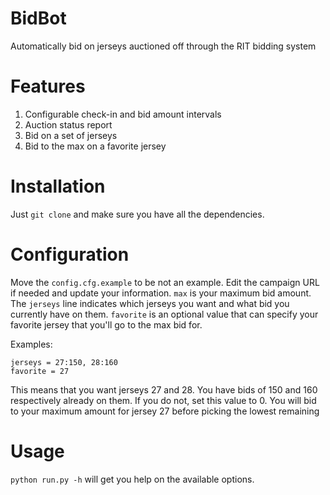 # BidBot
Automatically bid on jerseys auctioned off through the RIT bidding system

# Features
1. Configurable check-in and bid amount intervals
1. Auction status report
1. Bid on a set of jerseys
1. Bid to the max on a favorite jersey

# Installation
Just ```git clone``` and make sure you have all the dependencies.

# Configuration
Move the ```config.cfg.example``` to be not an example. Edit the campaign URL if needed and update your information. ```max``` is your maximum bid amount. The ```jerseys``` line indicates which jerseys you want and what bid you currently have on them. ```favorite``` is an optional value that can specify your favorite jersey that you'll go to the max bid for.

Examples:
```
jerseys = 27:150, 28:160
favorite = 27
```
This means that you want jerseys 27 and 28. You have bids of 150 and 160 respectively already on them. If you do not, set this value to 0. You will bid to your maximum amount for jersey 27 before picking the lowest remaining

# Usage
```python run.py -h``` will get you help on the available options.
